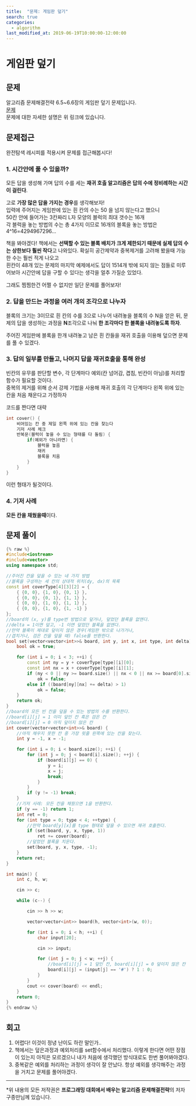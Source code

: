 ```yaml
---
title:  "문제: 게임판 덮기"
search: true
categories: 
  - algorithm
last_modified_at: 2019-06-19T10:00:00-12:00:00
---
```

게임판 덮기
===

문제
---
알고리즘 문제해결전략 6.5~6.6장의 게임판 덮기 문제입니다.  
[문제](https://algospot.com/judge/problem/read/BOARDCOVER)  
문제에 대한 자세한 설명은 위 링크에 있습니다.  

문제접근
---
완전탐색 레시피를 적용시켜 문제를 접근해봅시다!

### 1. 시간안에 풀 수 있을까?
모든 답을 생성해 가며 답의 수를 세는 **재귀 호출 알고리즘은 답의 수에 정비례하는 시간이 걸린다**.

고로 **가장 많은 답을 가지는 경우**를 생각해보자!  
입력에 주어지는 게임판에 있는 흰 칸의 수는 50 을 넘지 않는다고 했으니  
50칸 안에 들어가는 3칸짜리 L자 모양의 블럭의 최대 갯수는 16개  
각 블럭을 놓는 방법의 수는 총 4가지 이므로 16개의 블록을 놓는 방법은 4^16=4294967296...

책을 봐야겠다!
책에서는 **선택할 수 있는 블록 배치가 크게 제한되기 때문에 실제 답의 수는 상한보다 훨씬 작다**고 나와있다.
확실히 공간제약과 중복제거를 고려해 봤을때 가능한 수는 훨씬 적게 나오고  
흰칸이 48개 있는 문제의 마지막 예제에서도 답이 1514개 밖에 되지 않는 점들로 미루어보아 시간안에 답을 구할 수 있다는 생각을 얼추 가질순 있었다.

그래도 찜찜한건 어쩔 수 없지만 일단 문제를 풀어보자!


### 2. 답을 만드는 과정을 여러 개의 조각으로 나누자
블록의 크기는 3이므로 흰 칸의 수를 3으로 나누어 내려놓을 블록의 수 N을 얻은 뒤, 문제의 답을 생성하는 과정을 **N**조각으로 나눠 **한 조각마다 한 블록을 내려놓도록 하자**.

주어진 게임판에 블록을 한개 내려놓고 남은 흰 칸들을 재귀 호출을 이용해 덮으면 문제를 풀 수 있겠다.


###  3. 답의 일부를 만들고, 나머지 답을 재귀호출을 통해 완성
빈칸의 유무를 판단할 변수, 각 단계마다 예외(칸 넘어감, 겹침, 빈칸이 아님)를 처리할 함수가 필요할 것이다.  
중복의 제거를 위해 순서 강제 기법을 사용해 재귀 호출의 각 단계마다 왼쪽 위에 있는 칸을 처음 채운다고 가정하자

코드를 짠다면 대략
```c++
int cover() {
    비어있는 칸 중 제일 왼쪽 위에 있는 칸을 찾는다
    기저 사례 체크
    반복문(블럭이 놓을 수 있는 형태를 다 돌림) {
        if(예외가 아니라면) {
            블럭을 놓음
            재귀
            블록을 치움
        }
    }
}
```
이런 형태가 될것이다.


### 4. 기저 사례
**모든 칸을 채웠을때**이다.

문제 풀이
---
```c++
{% raw %}
#include<iostream>
#include<vector>
using namespace std;

//주어진 칸을 덮을 수 있는 네 가지 방법
//블록을 구성하는 세 칸의 상대적 위치(dy, dx)의 목록
const int coverType[4][3][2] = {
	{ {0, 0}, {1, 0}, {0, 1} },
	{ {0, 0}, {0, 1}, {1, 1} },
	{ {0, 0}, {1, 0}, {1, 1} },
	{ {0, 0}, {1, 0}, {1, -1} }
};
//board의 (x, y)를 type번 방법으로 덮거나, 덮었던 블록을 없앤다.
//delta = 1이면 덮고, -1 이면 덮었던 블록을 없앤다.
//만약 블록이 제대로 덮이지 않은 경우(게임판 밖으로 나가거나,
//겹치거나, 검은 칸을 덮을 때) false를 반환한다.
bool set(vector<vector<int>>& board, int y, int x, int type, int delta) {
	bool ok = true;

	for (int i = 0; i < 3; ++i) {
		const int ny = y + coverType[type][i][0];
		const int nx = x + coverType[type][i][1];
		if (ny < 0 || ny >= board.size() || nx < 0 || nx >= board[0].size())
			ok = false;
		else if ((board[ny][nx] += delta) > 1)
			ok = false;
	}
	return ok;
}
//board의 모든 빈 칸을 덮을 수 있는 방법의 수를 반환한다.
//board[i][j] = 1 이미 덮인 칸 혹은 검은 칸
//board[i][j] = 0 아직 덮이지 않은 칸
int cover(vector<vector<int>>& board) {
	//아직 채우지 못한 칸 중 가장 윗줄 왼쪽에 있는 칸을 찾는다.
	int y = -1, x = -1;

	for (int i = 0; i < board.size(); ++i) {
		for (int j = 0; j < board[i].size(); ++j) {
			if (board[i][j] == 0) {
				y = i;
				x = j;
				break;
			}
		}
		if (y != -1) break;
	}
	//기저 사레: 모든 칸을 채웠으면 1을 반환한다.
	if (y == -1) return 1;
	int ret = 0;
	for (int type = 0; type < 4; ++type) {
		//만약 board[y][x]를 type 형태로 덮을 수 있으면 재귀 호출한다.
		if (set(board, y, x, type, 1))
			ret += cover(board);
		//덮었던 블록을 치운다.
		set(board, y, x, type, -1);
	}
	return ret;
}

int main() {
	int c, h, w;

	cin >> c;

	while (c--) {

		cin >> h >> w;

		vector<vector<int>> board(h, vector<int>(w, 0));

		for (int i = 0; i < h; ++i) {
			char input[20];

			cin >> input;

			for (int j = 0; j < w; ++j) {
				//board[i][j] = 1 덮인 칸, board[i][j] = 0 덮이지 않은 칸
				board[i][j] = (input[j] == '#') ? 1 : 0;
			}
		}
		cout << cover(board) << endl;
	}
	return 0;
}
{% endraw %}
```

회고
---
1. 어렵다! 이것이 정녕 난이도 하란 말인가..  
2. 책에서는 덮은과정과 예외처리를 set함수에서 처리했다. 이렇게 한다면 어떤 장점이 있는지 아직은 모르겠으니 내가 처음에 생각했던 방식대로도 한번 풀어봐야겠다.  
3. 중복같은 예외를 처리하는 과정이 생각이 잘 안났다. 항상 예외를 생각해주는 과정을 거치고 문제를 풀어야겠다.



------------
*위 내용의 모든 저작권은 **프로그래밍 대회에서 배우는 알고리즘 문제해결전략**의 저자 구종만님께 있습니다.